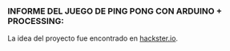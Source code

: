 ### INFORME DEL JUEGO DE PING PONG CON ARDUINO + PROCESSING:

La idea del proyecto fue encontrado en [hackster.io](https://www.hackster.io "Título").
